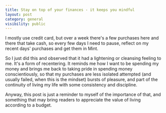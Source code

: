 ```yaml
---
title: Stay on top of your finances - it keeps you mindful
layout: post
category: general
visibility: public
---
```


I mostly use credit card, but over a week there's a few purchases here and there that take cash, so every few days I need to pause, reflect on my recent days' purchases and get them in Mint.

So I just did this and observed that it had a lightening or cleansing feeling to me.  It's a form of recentering.  It reminds me how I want to be spending my money and brings me back to taking pride in spending money conscientiously, so that my purchases are less isolated attempted (and usually failed, when this is the mindset) bursts of pleasure, and part of the continuity of living my life with some consistency and discipline.

Anyway, this post is just a reminder to myself of the importance of that, and something that may bring readers to appreciate the value of living according to a budget.
